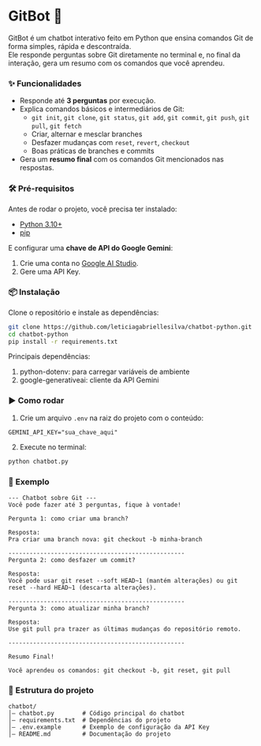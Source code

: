 # GitBot 🤖

GitBot é um chatbot interativo feito em Python que ensina comandos Git de forma simples, rápida e descontraída.  
Ele responde perguntas sobre Git diretamente no terminal e, no final da interação, gera um resumo com os comandos que você aprendeu.  

### ✨ Funcionalidades

- Responde até **3 perguntas** por execução.
- Explica comandos básicos e intermediários de Git:
  - `git init`, `git clone`, `git status`, `git add`, `git commit`, `git push`, `git pull`, `git fetch`
  - Criar, alternar e mesclar branches
  - Desfazer mudanças com `reset`, `revert`, `checkout`
  - Boas práticas de branches e commits
- Gera um **resumo final** com os comandos Git mencionados nas respostas.

### 🛠 Pré-requisitos

Antes de rodar o projeto, você precisa ter instalado:

- [Python 3.10+](https://www.python.org/downloads/)
- [pip](https://pip.pypa.io/en/stable/)

E configurar uma **chave de API do Google Gemini**:  
1. Crie uma conta no [Google AI Studio](https://aistudio.google.com/).  
2. Gere uma API Key.  


### 📦 Instalação
Clone o repositório e instale as dependências:
```bash
git clone https://github.com/leticiagabriellesilva/chatbot-python.git
cd chatbot-python
pip install -r requirements.txt
```

Principais dependências: 
1. python-dotenv: para carregar variáveis de ambiente
2. google-generativeai: cliente da API Gemini

### ▶️ Como rodar
1. Crie um arquivo `.env` na raiz do projeto com o conteúdo:  
```env
GEMINI_API_KEY="sua_chave_aqui"
```

2. Execute no terminal:
```bash
python chatbot.py
```

### 📝 Exemplo
```
--- Chatbot sobre Git ---
Você pode fazer até 3 perguntas, fique à vontade!

Pergunta 1: como criar uma branch?

Resposta:
Pra criar uma branch nova: git checkout -b minha-branch

--------------------------------------------------
Pergunta 2: como desfazer um commit?

Resposta:
Você pode usar git reset --soft HEAD~1 (mantém alterações) ou git reset --hard HEAD~1 (descarta alterações).

--------------------------------------------------
Pergunta 3: como atualizar minha branch?

Resposta:
Use git pull pra trazer as últimas mudanças do repositório remoto.

--------------------------------------------------

Resumo Final!

Você aprendeu os comandos: git checkout -b, git reset, git pull
```

### 📂 Estrutura do projeto
```
chatbot/
│– chatbot.py        # Código principal do chatbot
│– requirements.txt  # Dependências do projeto
│– .env.example      # Exemplo de configuração da API Key
│– README.md         # Documentação do projeto
```
